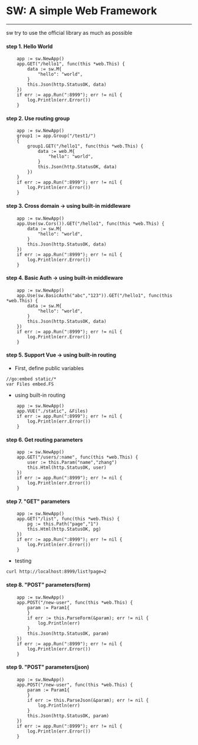 # SW: A simple Web Framework

-----

sw try to use the official library as much as possible

####  step 1. Hello World

````
    app := sw.NewApp()
    app.GET("/hello1", func(this *web.This) {
        data := sw.M{
            "hello": "world",
        }
        this.Json(http.StatusOK, data)
    })
    if err := app.Run(":8999"); err != nil {
        log.Println(err.Error())
    }
````

####  step 2. Use routing group

````
	app := sw.NewApp()
	group1 := app.Group("/test1/")
	{
		group1.GET("/hello1", func(this *web.This) {
			data := web.M{
                "hello": "world",
			}
			this.Json(http.StatusOK, data)
		})
	}
	if err := app.Run(":8999"); err != nil {
		log.Println(err.Error())
	}
````

####  step 3. Cross domain -> using built-in middleware

````
    app := sw.NewApp()
    app.Use(sw.Cors()).GET("/hello1", func(this *web.This) {
        data := sw.M{
            "hello": "world",
        }
        this.Json(http.StatusOK, data)
    })
    if err := app.Run(":8999"); err != nil {
        log.Println(err.Error())
    }
````

####  step 4. Basic Auth -> using built-in middleware

````
    app := sw.NewApp()
    app.Use(sw.BasicAuth("abc","123")).GET("/hello1", func(this *web.This) {
        data := sw.M{
            "hello": "world",
        }
        this.Json(http.StatusOK, data)
    })
    if err := app.Run(":8999"); err != nil {
        log.Println(err.Error())
    }
````


####  step 5. Support Vue -> using built-in routing
- First, define public variables
````
//go:embed static/*
var Files embed.FS
````
- using built-in routing
````
    app := sw.NewApp()
    app.VUE("./static", &Files)
    if err := app.Run(":8999"); err != nil {
        log.Println(err.Error())
    }
````

####  step 6. Get routing parameters
````
    app := sw.NewApp()
    app.GET("/users/:name", func(this *web.This) {
        user := this.Param("name","zhang")
        this.Html(http.StatusOK, user)
    })
    if err := app.Run(":8999"); err != nil {
        log.Println(err.Error())
    }

````


####  step 7. "GET" parameters
````
    app := sw.NewApp()
    app.GET("/list", func(this *web.This) {
        pg := this.Path("page","1")
        this.Html(http.StatusOK, pg)
    })
    if err := app.Run(":8999"); err != nil {
        log.Println(err.Error())
    }

````
- testing
````
curl http://localhost:8999/list?page=2
````

####  step 8. "POST" parameters(form)
````
    app := sw.NewApp()
    app.POST("/new-user", func(this *web.This) {
    	param := Param1{
		}
		if err := this.ParseForm(&param); err != nil {
			log.Println(err)
		}
		this.Json(http.StatusOK, param)
    })
    if err := app.Run(":8999"); err != nil {
        log.Println(err.Error())
    }
````


####  step 9. "POST" parameters(json)
````
    app := sw.NewApp()
    app.POST("/new-user", func(this *web.This) {
    	param := Param1{
		}
		if err := this.ParseJson(&param); err != nil {
			log.Println(err)
		}
		this.Json(http.StatusOK, param)
    })
    if err := app.Run(":8999"); err != nil {
        log.Println(err.Error())
    }
````

